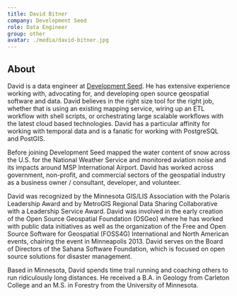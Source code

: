 ```yaml
---
title: David Bitner
company: Development Seed
role: Data Engineer
group: other
avatar: ./media/david-bitner.jpg
---
```

## About

David is a data engineer at [Development Seed](https://developmentseed.org/). He has extensive experience working with, advocating for, and developing open source geospatial software and data. David believes in the right size tool for the right job, whether that is using an existing mapping service, wiring up an ETL workflow with shell scripts, or orchestrating large scalable workflows with the latest cloud based technologies. David has a particular affinity for working with temporal data and is a fanatic for working with PostgreSQL and PostGIS.

Before joining Development Seed mapped the water content of snow across the U.S. for the National Weather Service and monitored aviation noise and its impacts around MSP International Airport. David has worked across government, non-profit, and commercial sectors of the geospatial industry as a business owner / consultant, developer, and volunteer.

David was recognized by the Minnesota GIS/LIS Association with the Polaris Leadership Award and by MetroGIS Regional Data Sharing Collaborative with a Leadership Service Award. David was involved in the early creation of the Open Source Geospatial Foundation (OSGeo) where he has worked with public data initiatives as well as the organization of the Free and Open Source Software for Geospatial (FOSS4G) International and North American events, chairing the event in Minneapolis 2013. David serves on the Board of Directors of the Sahana Software Foundation, which is focused on open source solutions for disaster management.

Based in Minnesota, David spends time trail running and coaching others to run ridiculously long distances. He received a B.A. in Geology from Carleton College and an M.S. in Forestry from the University of Minnesota.